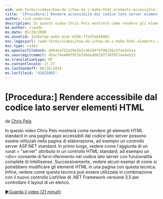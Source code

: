 ```yaml
---
uid: web-forms/videos/how-do-i/how-do-i-make-html-elements-accessible-from-server-side-code
title: '[Procedura:] Rendere accessibile dal codice lato server elementi HTML | Microsoft Docs'
author: rick-anderson
description: In questo video Chris Pels mostrerà come rendere gli elementi HTML standard in una pagina aspx accessibili dal codice lato server possono essere utilizzati nella pagina op...
ms.author: riande
ms.date: 05/29/2008
ms.assetid: 1e2bafaa-ae6a-4c4c-839b-ff2dfe836902
msc.legacyurl: /web-forms/videos/how-do-i/how-do-i-make-html-elements-accessible-from-server-side-code
msc.type: video
ms.openlocfilehash: d464eef52a29e2b2c46104f4790256c57ee343aa
ms.sourcegitcommit: 45ac74e400f9f2b7dbded66297730f6f14a4eb25
ms.translationtype: MT
ms.contentlocale: it-IT
ms.lasthandoff: 08/16/2018
ms.locfileid: "41825882"
---
```

<a name="how-do-i-make-html-elements-accessible-from-server-side-code"></a>[Procedura:] Rendere accessibile dal codice lato server elementi HTML
====================
da [Chris Pels](https://twitter.com/chrispels)

In questo video Chris Pels mostrerà come rendere gli elementi HTML standard in una pagina aspx accessibili dal codice lato server possono essere utilizzati nella pagina di elaborazione, ad esempio un controllo server ASP.NET standard. In primo luogo, vedere come l'aggiunta di un runat = "server" attributo in un controllo HTML standard, ad esempio un &lt;div&gt; consente di farvi riferimento nel codice lato server con funzionalità complete di Intellisense. Successivamente, vedere alcuni esempi di come si potrebbero modificare gli elementi HTML in una pagina con questa tecnica. Infine, vedere come questa tecnica può essere utilizzata in combinazione con il nuovo controllo ListView di .NET Framework versione 3.5 per controllare il layout di un elenco.

[&#9654;Guarda il video (21 minuti)](https://channel9.msdn.com/Blogs/ASP-NET-Site-Videos/how-do-i-make-html-elements-accessible-from-server-side-code)
